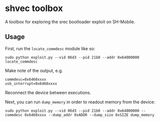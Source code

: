 # shvec toolbox

A toolbox for exploring the srec bootloader exploit on SH-Mobile.

## Usage

First, run the `locate_commdesc` module like so:

```
sudo python exploit.py --vid 06d3 --pid 21b0 --addr 0x64000000 locate_commdesc
```

Make note of the output, e.g.

```
commdesc=0x6460xxxx
usb_interrupt=0x6460xxxx
```

Reconnect the device between executions.

Next, you can run `dump_memory` in order to readout memory from the device:

```
sudo python exploit.py --vid 06d3 --pid 21b0 --addr 0x64000000 --commdesc 0x6460xxxx --dump_addr 0xADDR --dump_size 0xSIZE dump_memory
```
